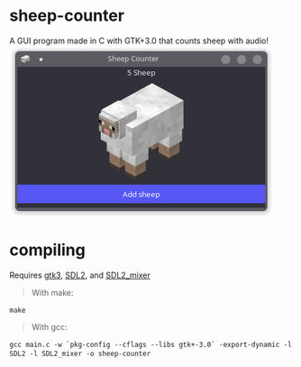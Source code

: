 # sheep-counter
A GUI program made in C with GTK+3.0 that counts sheep with audio!
![sheep-counter](source/img/example.png)
# compiling
Requires [gtk3](https://www.gtk.org/), [SDL2](https://www.libsdl.org/download-2.0.php), and [SDL2_mixer](https://www.libsdl.org/projects/SDL_mixer/)
> With make:
```
make
```
> With gcc:
```
gcc main.c -w `pkg-config --cflags --libs gtk+-3.0` -export-dynamic -l SDL2 -l SDL2_mixer -o sheep-counter
```
